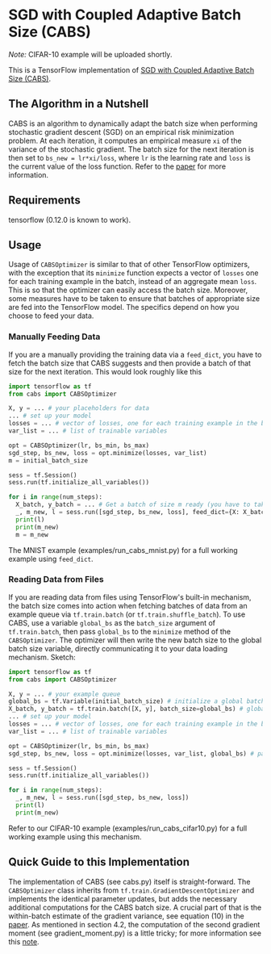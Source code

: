 # SGD with Coupled Adaptive Batch Size (CABS)

*Note:* CIFAR-10 example will be uploaded shortly.

This is a TensorFlow implementation of [SGD with Coupled Adaptive Batch Size (CABS)][1].

## The Algorithm in a Nutshell

CABS is an algorithm to dynamically adapt the batch size when performing
stochastic gradient descent (SGD) on an empirical risk minimization problem. At
each iteration, it computes an empirical measure ``xi`` of the variance of the
stochastic gradient. The batch size for the next iteration is then set to
``bs_new = lr*xi/loss``, where ``lr`` is the learning rate and ``loss`` is the
current value of the loss function. Refer to the [paper][1] for more information.

## Requirements

tensorflow (0.12.0 is known to work).

## Usage

Usage of ``CABSOptimizer`` is similar to that of other TensorFlow optimizers,
with the exception that its ``minimize`` function expects a vector of ``losses``
one for each training example in the batch, instead of an aggregate mean
``loss``. This is so that the optimizer can easily access the batch size. Moreover,
some measures have to be taken to ensure that batches of appropriate size are
fed into the TensorFlow model. The specifics depend on how you choose to feed
your data.

### Manually Feeding Data
If you are a manually providing the training data via a
``feed_dict``, you have to fetch the batch size that CABS suggests and then
provide a batch of that size for the next iteration. This would look roughly
like this

```python
import tensorflow as tf
from cabs import CABSOptimizer

X, y = ... # your placeholders for data
... # set up your model
losses = ... # vector of losses, one for each training example in the batch
var_list = ... # list of trainable variables

opt = CABSOptimizer(lr, bs_min, bs_max)
sgd_step, bs_new, loss = opt.minimize(losses, var_list)
m = initial_batch_size

sess = tf.Session()
sess.run(tf.initialize_all_variables())

for i in range(num_steps):
  X_batch, y_batch = ... # Get a batch of size m ready (you have to take care of this yourself)
  _, m_new, l = sess.run([sgd_step, bs_new, loss], feed_dict={X: X_batch, y: y_batch})
  print(l)
  print(m_new)
  m = m_new
```

The MNIST example (examples/run_cabs_mnist.py) for a full working example using
``feed_dict``.

### Reading Data from Files
If you are reading data from files using TensorFlow's built-in mechanism, the
batch size comes into action when fetching batches of data from an example queue
via ``tf.train.batch`` (or ``tf.train.shuffle_batch``). To use CABS, use a
variable ``global_bs`` as the ``batch_size`` argument of ``tf.train.batch``,
then pass ``global_bs`` to the ``minimize`` method of the ``CABSOptimizer``. The
optimizer will then write the new batch size to the global batch size variable,
directly communicating it to your data loading mechanism. Sketch:

```python
import tensorflow as tf
from cabs import CABSOptimizer

X, y = ... # your example queue
global_bs = tf.Variable(initial_batch_size) # initialize a global batch size variable
X_batch, y_batch = tf.train.batch([X, y], batch_size=global_bs) # global_bs is used as the batch_size argument of tf.train.batch
... # set up your model
losses = ... # vector of losses, one for each training example in the batch
var_list = ... # list of trainable variables

opt = CABSOptimizer(lr, bs_min, bs_max)
sgd_step, bs_new, loss = opt.minimize(losses, var_list, global_bs) # pass global_bs here, so that CABSOptimizer can write to it

sess = tf.Session()
sess.run(tf.initialize_all_variables())

for i in range(num_steps):
  _, m_new, l = sess.run([sgd_step, bs_new, loss])
  print(l)
  print(m_new)
```

Refer to our CIFAR-10 example (examples/run_cabs_cifar10.py) for a full working
example using this mechanism.


## Quick Guide to this Implementation

The implementation of CABS (see cabs.py) itself is straight-forward. The 
``CABSOptimizer`` class inherits from ``tf.train.GradientDescentOptimizer`` and
implements the identical parameter updates, but adds the necessary additional
computations for the CABS batch size. A crucial part of that is the within-batch
estimate of the gradient variance, see equation (10) in the [paper][1]. As
mentioned in section 4.2, the computation of the second gradient moment (see
gradient_moment.py) is a little tricky; for more information see this [note][2].

[1]: https://arxiv.org/abs/1612.05086
[2]: https://drive.google.com/open?id=0B0adgqwcMJK5aDNaQ2Q4ZmhCQzA
